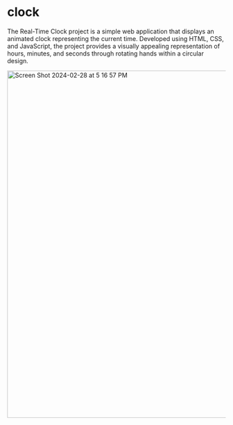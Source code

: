 # clock

The Real-Time Clock project is a simple web application that displays an animated clock representing the current time. Developed using HTML, CSS, and JavaScript, the project provides a visually appealing representation of hours, minutes, and seconds through rotating hands within a circular design.

<img width="800" alt="Screen Shot 2024-02-28 at 5 16 57 PM" src="https://github.com/wjlan/clock/assets/59032164/0cba6090-52c0-4673-b15d-83d30b40f84c">

